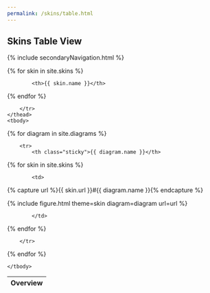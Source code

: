 ```yaml
---
permalink: /skins/table.html
---
```

## Skins Table View

{% include secondaryNavigation.html %}

<table class="image-gallery">
    <thead class="sticky">
        <tr>
            <th>Overview</th>

{% for skin in site.skins %}

            <th>{{ skin.name }}</th>

{% endfor %}

        </tr>
    </thead>
    <tbody>

{% for diagram in site.diagrams %}

        <tr>
            <th class="sticky">{{ diagram.name }}</th>

{% for skin in site.skins %}

            <td>

{% capture url %}{{ skin.url }}#{{ diagram.name }}{% endcapture %}

{% include figure.html theme=skin diagram=diagram url=url %}

            </td>

{% endfor %}

        </tr>

{% endfor %}

    </tbody>
</table>
